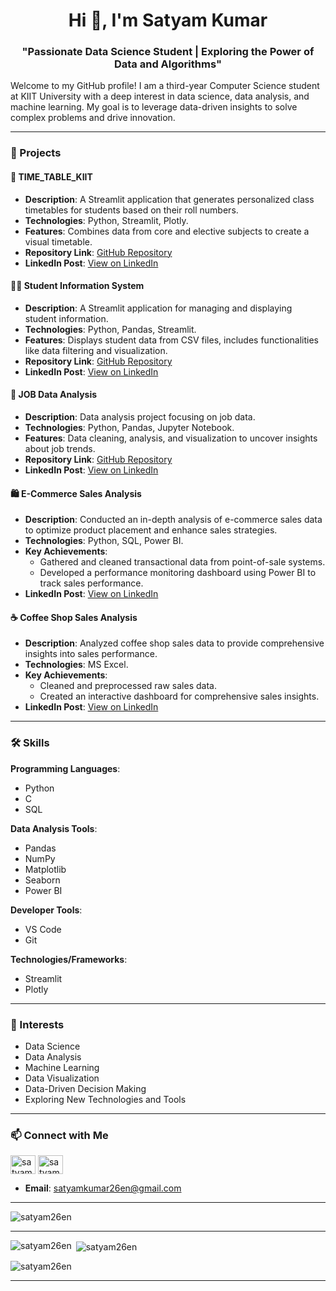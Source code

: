 <h1 align="center">Hi 👋, I'm Satyam Kumar</h1>
<h3 align="center">"Passionate Data Science Student | Exploring the Power of Data and Algorithms"</h3>

Welcome to my GitHub profile! I am a third-year Computer Science student at KIIT University with a deep interest in data science, data analysis, and machine learning. My goal is to leverage data-driven insights to solve complex problems and drive innovation.

---

### 🚀 Projects

#### 📅 TIME_TABLE_KIIT
- **Description**: A Streamlit application that generates personalized class timetables for students based on their roll numbers.
- **Technologies**: Python, Streamlit, Plotly.
- **Features**: Combines data from core and elective subjects to create a visual timetable.
- **Repository Link**: [GitHub Repository](https://github.com/satyam26en/TIME_TABLE_KIIT)
- **LinkedIn Post**: [View on LinkedIn](https://www.linkedin.com/feed/update/urn:li:activity:7222148540087590913/)

#### 🧑‍🎓 Student Information System
- **Description**: A Streamlit application for managing and displaying student information.
- **Technologies**: Python, Pandas, Streamlit.
- **Features**: Displays student data from CSV files, includes functionalities like data filtering and visualization.
- **Repository Link**: [GitHub Repository](https://github.com/satyam26en/Student-Information-System)
- **LinkedIn Post**: [View on LinkedIn](https://www.linkedin.com/feed/update/urn:li:activity:7222148540087590913/)

#### 💼 JOB Data Analysis
- **Description**: Data analysis project focusing on job data.
- **Technologies**: Python, Pandas, Jupyter Notebook.
- **Features**: Data cleaning, analysis, and visualization to uncover insights about job trends.
- **Repository Link**: [GitHub Repository](https://github.com/satyam26en/JOB)
- **LinkedIn Post**: [View on LinkedIn](https://www.linkedin.com/feed/update/urn:li:activity:7201937061178712064/)

#### 🛍️ E-Commerce Sales Analysis
- **Description**: Conducted an in-depth analysis of e-commerce sales data to optimize product placement and enhance sales strategies.
- **Technologies**: Python, SQL, Power BI.
- **Key Achievements**:
  - Gathered and cleaned transactional data from point-of-sale systems.
  - Developed a performance monitoring dashboard using Power BI to track sales performance.
- **LinkedIn Post**: [View on LinkedIn](https://www.linkedin.com/feed/update/urn:li:activity:7201937061178712064/)

#### ☕ Coffee Shop Sales Analysis
- **Description**: Analyzed coffee shop sales data to provide comprehensive insights into sales performance.
- **Technologies**: MS Excel.
- **Key Achievements**:
  - Cleaned and preprocessed raw sales data.
  - Created an interactive dashboard for comprehensive sales insights.
- **LinkedIn Post**: [View on LinkedIn](https://www.linkedin.com/feed/update/urn:li:activity:7192612228620079104/)

---

### 🛠️ Skills

**Programming Languages**:
- Python
- C
- SQL

**Data Analysis Tools**:
- Pandas
- NumPy
- Matplotlib
- Seaborn
- Power BI

**Developer Tools**:
- VS Code
- Git

**Technologies/Frameworks**:
- Streamlit
- Plotly

---

### 🌱 Interests
- Data Science
- Data Analysis
- Machine Learning
- Data Visualization
- Data-Driven Decision Making
- Exploring New Technologies and Tools

---

### 📫 Connect with Me

<p align="left">
<a href="https://linkedin.com/in/satyam-kumar-582b7b26b/" target="blank"><img align="center" src="https://raw.githubusercontent.com/rahuldkjain/github-profile-readme-generator/master/src/images/icons/Social/linked-in-alt.svg" alt="satyam kumar" height="30" width="40" /></a>
<a href="https://kaggle.com/satyam26en" target="blank"><img align="center" src="https://raw.githubusercontent.com/rahuldkjain/github-profile-readme-generator/master/src/images/icons/Social/kaggle.svg" alt="satyam26en" height="30" width="40" /></a>
</p>

- **Email**: [satyamkumar26en@gmail.com](mailto:satyamkumar26en@gmail.com)

---

<p align="left"> <img src="https://komarev.com/ghpvc/?username=satyam26en&label=Profile%20views&color=0e75b6&style=flat" alt="satyam26en" /> </p>

---

<p><img align="left" src="https://github-readme-stats.vercel.app/api/top-langs?username=satyam26en&show_icons=true&locale=en&layout=compact" alt="satyam26en" /></p>

<p>&nbsp;<img align="center" src="https://github-readme-stats.vercel.app/api?username=satyam26en&show_icons=true&locale=en" alt="satyam26en" /></p>

<p><img align="center" src="https://github-readme-streak-stats.herokuapp.com/?user=satyam26en&" alt="satyam26en" /></p>

---
